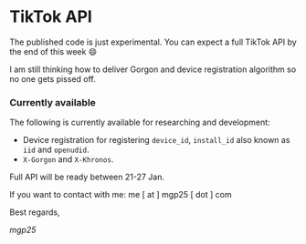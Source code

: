 # TikTok API

The published code is just experimental. You can expect a full TikTok API by the end of this week :smile:

I am still thinking how to deliver Gorgon and device registration algorithm so no one gets pissed off.

### Currently available

The following is currently available for researching and development:

- Device registration for registering `device_id`, `install_id` also known as `iid` and `openudid`.
- `X-Gorgon` and `X-Khronos`.

Full API will be ready between 21-27 Jan.

If you want to contact with me: me [ at ] mgp25 [ dot ] com

Best regards,

_mgp25_